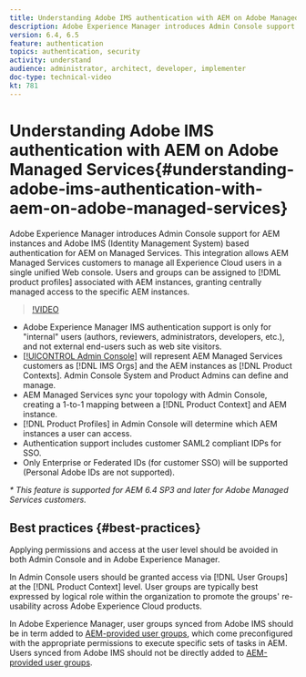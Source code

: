 ```yaml
---
title: Understanding Adobe IMS authentication with AEM on Adobe Managed Services
description: Adobe Experience Manager introduces Admin Console support for AEM instances and Adobe IMS (Identity Management System) based authentication for AEM on Managed Services.   This integration allows AEM Managed Services customers to manage all Experience Cloud users in a single unified Web console. Users and Groups can be assigned to product profiles associated with AEM instances, granting centrally managed access to the specific AEM instances.
version: 6.4, 6.5
feature: authentication
topics: authentication, security
activity: understand
audience: administrator, architect, developer, implementer
doc-type: technical-video
kt: 781
---
```


# Understanding Adobe IMS authentication with AEM on Adobe Managed Services{#understanding-adobe-ims-authentication-with-aem-on-adobe-managed-services}

Adobe Experience Manager introduces Admin Console support for AEM instances and Adobe IMS (Identity Management System) based authentication for AEM on Managed Services.   This integration allows AEM Managed Services customers to manage all Experience Cloud users in a single unified Web console. Users and groups can be assigned to [!DML product profiles] associated with AEM instances, granting centrally managed access to the specific AEM instances.

>[!VIDEO](https://video.tv.adobe.com/v/26170?quality=12)

* Adobe Experience Manager IMS authentication support is only for "internal" users (authors, reviewers, administrators, developers, etc.), and not external end-users such as web site visitors.
* [[!UICONTROL Admin Console]](https://adminconsole.adobe.com/) will represent AEM Managed Services customers as [!DNL IMS Orgs] and the AEM instances as [!DNL Product Contexts]. Admin Console System and Product Admins can define and manage.
* AEM Managed Services sync your topology with Admin Console, creating a 1-to-1 mapping between a [!DNL Product Context] and AEM instance.
* [!DNL Product Profiles] in Admin Console will determine which AEM instances a user can access.
* Authentication support includes customer SAML2 compliant IDPs for SSO.
* Only Enterprise or Federated IDs (for customer SSO) will be supported (Personal Adobe IDs are not supported).

*&#42; This feature is supported for AEM 6.4 SP3 and later for Adobe Managed Services customers.*

## Best practices {#best-practices}

Applying permissions and access at the user level should be avoided in both Admin Console and in Adobe Experience Manager.

In Admin Console users should be granted access via [!DNL User Groups] at the [!DNL Product Context] level. User groups are typically best expressed by logical role within the organization to promote the groups' re-usability across Adobe Experience Cloud products.

In Adobe Experience Manager, user groups synced from Adobe IMS should be in term added to [AEM-provided user groups](https://helpx.adobe.com/experience-manager/6-4/sites/administering/using/security.html), which come preconfigured with the appropriate permissions to execute specific sets of tasks in AEM. Users synced from Adobe IMS should not be directly added to [AEM-provided user groups](https://helpx.adobe.com/experience-manager/6-4/sites/administering/using/security.html). 
